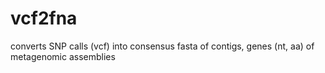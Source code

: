 # vcf2fna
converts SNP calls (vcf) into consensus fasta of contigs, genes (nt, aa) of metagenomic assemblies
